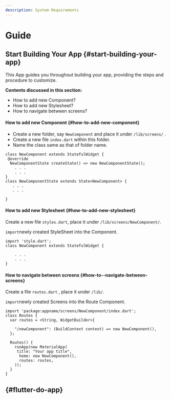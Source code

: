 ```yaml
---
description: System Requirements
---
```


# Guide



## Start Building Your App {#start-building-your-app}

This App guides you throughout building your app, providing the steps and procedure to customize.

**Contents discussed in this section:**

* How to add new Component?
* How to add new Stylesheet?
* How to navigate between screens?

#### How to add new Component {#how-to-add-new-component}

* Create a new folder, say `NewComponent` and place it under `/lib/screens/` .
* Create a new file `index.dart` within this folder.
* Name the class same as that of folder name.

```text
class NewComponent extends StatefulWidget {
 @override
  NewComponentState createState() => new NewComponentState();
    . . .
    . . .
}
class NewComponentState extends State<NewComponent> {
   . . .
   . . .

}
```

#### How to add new Stylesheet {#how-to-add-new-stylesheet}

Create a new file `styles.dart`, place it under `/lib/screens/NewComponent/`.

`import`newly created StyleSheet into the Component.

```text
import 'style.dart';
class NewComponent extends StatefulWidget {

    . . .
    . . .
}
```

#### How to navigate between screens {#how-to--navigate-between-screens}

Create a file `routes.dart` , place it under `/lib/`.

`import`newly created Screens into the Route Component.

```text
import 'package:appname/screens/NewComponent/index.dart';
class Routes {
  var routes = <String, WidgetBuilder>{

    "/newComponent": (BuildContext context) => new NewComponent(),
  };

  Routes() {
    runApp(new MaterialApp(
     title: "Your app title",
      home: new NewComponent(),
      routes: routes,
    ));
  }
}
```

##  {#flutter-do-app}

